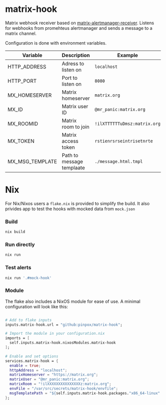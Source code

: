 # matrix-hook

Matrix webhook receiver based on
[matrix-alertmanager-receiver](https://git.sr.ht/~fnux/matrix-alertmanager-receiver).
Listens for webhooks from promehteus alertmanager and sends a message to a
matrix channel.

Configuration is done with environment variables.



| Variable        | Description               | Example                      |
|-----------------|---------------------------|------------------------------|
| HTTP_ADDRESS    | Adress to listen on       | `localhost`                  |
| HTTP_PORT       | Port to listen on         | `8080`                       |
| MX_HOMESERVER   | Matrix homeserver         | `matrix.org`                 |
| MX_ID           | Matrix user ID            | `@mr_panic:matrix.org`       |
| MX_ROOMID       | Matrix room to join       | `!ilXTTTTTTuDmsz:matrix.org` |
| MX_TOKEN        | Matrix access token       | `rstienrsrseintrisetnrte`    |
| MX_MSG_TEMPLATE | Path to message templaate | `./message.html.tmpl`        |


# Nix

For Nix/Nixos users a `flake.nix` is provided to simplify the build. It also
privides app to test the hooks with mocked data from `mock.json`

### Build

```sh
nix build
```

### Run directly

```sh
nix run
```

### Test alerts

```sh
nix run '.#mock-hook'
```

### Module

The flake also includes a NixOS module for ease of use. A minimal configuration
will look like this:

```nix

# Add to flake inputs
inputs.matrix-hook.url = "github:pinpox/matrix-hook";

# Import the module in your configuration.nix
imports = [
  self.inputs.matrix-hook.nixosModules.matrix-hook
];

# Enable and set options
services.matrix-hook = {
  enable = true;
  httpAddress = "localhost";
  matrixHomeserver = "https://matrix.org";
  matrixUser = "@mr_panic:matrix.org";
  matrixRoom = "!ilXXXXXXXXXXXXXXXz:matrix.org";
  envFile = "/var/src/secrets/matrix-hook/envfile";
  msgTemplatePath = "${self.inputs.matrix-hook.packages."x86_64-linux".matrix-hook}/bin/message.html.tmpl";
};
```

